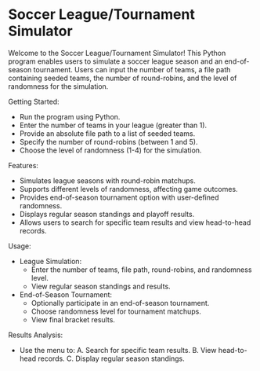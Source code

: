 # Soccer League/Tournament Simulator
Welcome to the Soccer League/Tournament Simulator! This Python program enables users to simulate a soccer league season and an end-of-season tournament. Users can input the number of teams, a file path containing seeded teams, the number of round-robins, and the level of randomness for the simulation.

Getting Started:
- Run the program using Python.
- Enter the number of teams in your league (greater than 1).
- Provide an absolute file path to a list of seeded teams.
- Specify the number of round-robins (between 1 and 5).
- Choose the level of randomness (1-4) for the simulation.

Features:
- Simulates league seasons with round-robin matchups.
- Supports different levels of randomness, affecting game outcomes.
- Provides end-of-season tournament option with user-defined randomness.
- Displays regular season standings and playoff results.
- Allows users to search for specific team results and view head-to-head records.

Usage:
- League Simulation:
    - Enter the number of teams, file path, round-robins, and randomness level.
    - View regular season standings and results.
- End-of-Season Tournament:
  - Optionally participate in an end-of-season tournament.
  - Choose randomness level for tournament matchups.
  - View final bracket results.

Results Analysis:
- Use the menu to:
    A. Search for specific team results.
    B. View head-to-head records.
    C. Display regular season standings.
